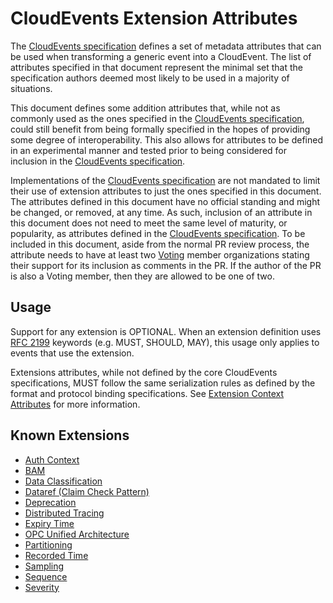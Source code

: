 # CloudEvents Extension Attributes

The [CloudEvents specification](../spec.md) defines a set of metadata
attributes that can be used when transforming a generic event into a
CloudEvent. The list of attributes specified in that document represent the
minimal set that the specification authors deemed most likely to be used in a
majority of situations.

This document defines some addition attributes that, while not as commonly used
as the ones specified in the [CloudEvents specification](../spec.md), could
still benefit from being formally specified in the hopes of providing some
degree of interoperability. This also allows for attributes to be defined in an
experimental manner and tested prior to being considered for inclusion in the
[CloudEvents specification](../spec.md).

Implementations of the [CloudEvents specification](../spec.md) are not
mandated to limit their use of extension attributes to just the ones specified
in this document. The attributes defined in this document have no official
standing and might be changed, or removed, at any time. As such, inclusion of
an attribute in this document does not need to meet the same level of maturity,
or popularity, as attributes defined in the
[CloudEvents specification](../spec.md). To be
included in this document, aside from the normal PR review process, the
attribute needs to have at least two
[Voting](../../docs/GOVERNANCE.md#membership) member organizations stating
their support for its inclusion as comments in the PR. If the author of the PR
is also a Voting member, then they are allowed to be one of two.

## Usage

Support for any extension is OPTIONAL. When an extension definition uses
[RFC 2199](https://www.ietf.org/rfc/rfc2119.txt) keywords (e.g. MUST, SHOULD,
MAY), this usage only applies to events that use the extension.

Extensions attributes, while not defined by the core CloudEvents specifications,
MUST follow the same serialization rules as defined by the format and protocol
binding specifications. See
[Extension Context Attributes](../spec.md#extension-context-attributes)
for more information.

## Known Extensions

- [Auth Context](authcontext.md)
- [BAM](bam.md)
- [Data Classification](data-classification.md)
- [Dataref (Claim Check Pattern)](dataref.md)
- [Deprecation](deprecation.md)
- [Distributed Tracing](distributed-tracing.md)
- [Expiry Time](expirytime.md)
- [OPC Unified Architecture](opcua.md)
- [Partitioning](partitioning.md)
- [Recorded Time](recordedtime.md)
- [Sampling](sampledrate.md)
- [Sequence](sequence.md)
- [Severity](severity.md)
